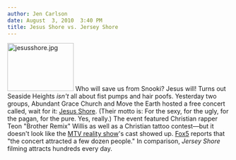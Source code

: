 ```yaml
---
author: Jen Carlson
date: August  3, 2010  3:40 PM
title: Jesus Shore vs. Jersey Shore
---
```


<p><span class="mt-enclosure mt-enclosure-image" style="display: inline;"> <img alt="jesusshore.jpg" src="https://web.archive.org/web/20130321234500im_/http://gothamist.com/attachments/arts_jen/jesusshore.jpg" width="150" height="109" class="image-right"> </span>Who will save us from Snooki? Jesus will! Turns out Seaside Heights <em>isn&apos;t</em> all about fist pumps and hair poofs. Yesterday two groups, Abundant Grace Church and Move the Earth hosted a free concert called, wait for it: <a href="https://web.archive.org/web/20130321234500/http://www.jesusshore.com/">Jesus Shore</a>. (Their motto is: For the sexy, for the ugly, for the pagan, for the pure. Yes, really.) The event featured Christian rapper Teon &quot;Brother Remix&quot; Willis as well as a Christian tattoo contest&#x2014;but it doesn&apos;t look like the <a href="https://web.archive.org/web/20130321234500/http://gothamist.com/tags/jerseyshore">MTV reality show</a>&apos;s cast showed up. <a href="https://web.archive.org/web/20130321234500/http://www.myfoxny.com/dpp/entertainment/jersey_shore/jesus-shore-vs-jersey-shore-20100802">Fox5</a> reports that &quot;the concert attracted a few dozen people.&quot; In comparison, <em>Jersey Shore</em> filming attracts hundreds every day.</p>